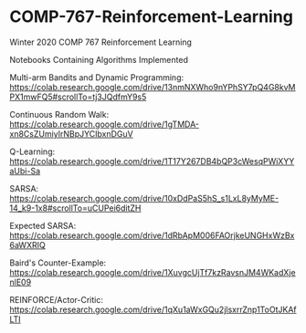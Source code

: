 # COMP-767-Reinforcement-Learning
Winter 2020 COMP 767 Reinforcement Learning

Notebooks Containing Algorithms Implemented

  Multi-arm Bandits and Dynamic Programming: https://colab.research.google.com/drive/13nmNXWho9nYPhSY7pQ4G8kvMPX1mwFQ5#scrollTo=tj3JQdfmY9s5
  
  Continuous Random Walk: https://colab.research.google.com/drive/1gTMDA-xn8CsZUmiyIrNBpJYCIbxnDGuV
  
  Q-Learning: https://colab.research.google.com/drive/1T17Y267DB4bQP3cWesqPWiXYYaUbi-Sa
  
  SARSA: https://colab.research.google.com/drive/10xDdPaS5hS_s1LxL8yMyME-14_k9-1x8#scrollTo=uCUPei6ditZH
  
  Expected SARSA: https://colab.research.google.com/drive/1dRbApM006FAOrjkeUNGHxWzBx6aWXRIQ
  
  Baird's Counter-Example: https://colab.research.google.com/drive/1XuvgcUjTf7kzRavsnJM4WKadXjenlE09

  REINFORCE/Actor-Critic: https://colab.research.google.com/drive/1qXu1aWxGQu2jlsxrrZnp1ToOtJKAfLTI
  
  
